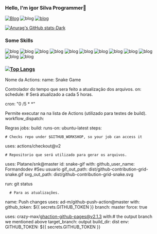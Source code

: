 ### Hello, I'm igor Silva Programmer👋

[![Blog](https://img.shields.io/badge/LinkedIn-0077B5?style=for-the-badge&logo=linkedin&logoColor=white)](https://www.linkedin.com/in/igor-silva-386b09255/) ![blog](https://img.shields.io/badge/GitHub-100000?style=for-the-badge&logo=github&logoColor=white)
[![blog](https://img.shields.io/badge/Instagram-E4405F?style=for-the-badge&logo=instagram&logoColor=white)](https://www.instagram.com/euigor_santoss/)


[![Anurag's GitHub stats-Dark](https://github-readme-stats.vercel.app/api?username=Igordevz&show_icons=true&theme=dark#gh-dark-mode-only)](https://github.com/Igordevz)



###  Some Skills
![blog](https://img.shields.io/badge/TypeScript-007ACC?style=for-the-badge&logo=typescript&logoColor=white)
![blog](https://img.shields.io/badge/Express.js-404D59?style=for-the-badge)
![blog](https://img.shields.io/badge/React_Router-CA4245?style=for-the-badge&logo=react-router&logoColor=white)
![blog](https://img.shields.io/badge/HTML5-E34F26?style=for-the-badge&logo=html5&logoColor=white)
![blog](https://img.shields.io/badge/CSS3-1572B6?style=for-the-badge&logo=css3&logoColor=white)
![blog](https://img.shields.io/badge/React-20232A?style=for-the-badge&logo=react&logoColor=61DAFB)
![blog](https://img.shields.io/badge/React_Native-20232A?style=for-the-badge&logo=react&logoColor=61DAFB)
![blog](https://img.shields.io/badge/MongoDB-4EA94B?style=for-the-badge&logo=mongodb&logoColor=white)
![blog](https://img.shields.io/badge/styled--components-DB7093?style=for-the-badge&logo=styled-components&logoColor=white)
![blog](https://img.shields.io/badge/Netlify-00C7B7?style=for-the-badge&logo=netlify&logoColor=white)
![blog](https://img.shields.io/badge/JavaScript-323330?style=for-the-badge&logo=javascript&logoColor=F7DF1E)
![blog](https://img.shields.io/badge/Node.js-43853D?style=for-the-badge&logo=node.js&logoColor=white)


### [![Top Langs](https://github-readme-stats.vercel.app/api/top-langs/?username=IgorDevz&layout=compact)](https://github.com/Igordevz/chatgpt-integration)



Nome da Actions:
name: Snake Game

Controlador do tempo que sera feito a atualização dos arquivos.
on:
  schedule:
      # Será atualizado a cada 5 horas.
    
cron: "0 /5 * *"

Permite executar na na lista de Actions (utilizado para testes de build).
  workflow_dispatch:

Regras
jobs:
  build:
    runs-on: ubuntu-latest
    steps:

    # Checks repo under $GITHUB_WORKSHOP, so your job can access it
      
uses: actions/checkout@v2

    # Repositorio que será utilizado para gerar os arquivos.
      
uses: Platane/snk@master
      id: snake-gif
      with:
        github_user_name: Formandodev #Seu usuario
        gif_out_path: dist/github-contribution-grid-snake.gif
        svg_out_path: dist/github-contribution-grid-snake.svg

      
run: git status

      # Para as atualizações.
      
name: Push changes
      uses: ad-m/github-push-action@master
      with:
        github_token: ${{ secrets.GITHUB_TOKEN }}
        branch: master
        force: true

      
uses: crazy-max/ghaction-github-pages@v2.1.3
      with:# the output branch we mentioned above
        target_branch: output
        build_dir: dist
      env:
        GITHUB_TOKEN: ${{ secrets.GITHUB_TOKEN }}
